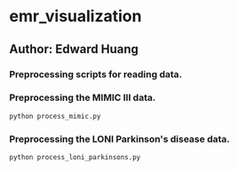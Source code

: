# emr_visualization
## Author: Edward Huang

### Preprocessing scripts for reading data.

### Preprocessing the MIMIC III data.

```bash
python process_mimic.py
```

### Preprocessing the LONI Parkinson's disease data.

```bash
python process_loni_parkinsons.py
```